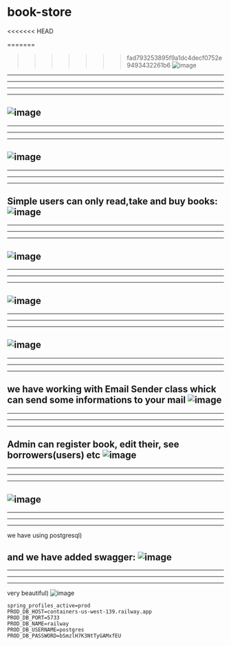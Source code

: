 # book-store
<<<<<<< HEAD

=======
 
>>>>>>> fad793253895f9a1dc4decf0752e9493432261b6
![image](https://user-images.githubusercontent.com/100344838/236872681-62cb8c99-55b3-4000-9390-d94cfe0ec227.png)
-----------
-----------
-----------
-----------
![image](https://user-images.githubusercontent.com/100344838/236872725-ef65f470-6381-407d-941b-d8f159ef477f.png)
-----------
-----------
-----------
-----------
![image](https://user-images.githubusercontent.com/100344838/236872862-9083dd40-9efc-45a7-be2e-96ea506529e5.png)
-----------
-----------
-----------
-----------
Simple users can only read,take and buy books:
![image](https://user-images.githubusercontent.com/100344838/236873073-2c78e9ce-cbaa-4ea3-a56f-77b54535f8a6.png)
-----------
-----------
-----------
-----------
![image](https://user-images.githubusercontent.com/100344838/236873137-76c79b68-0dd7-4eba-8d7c-55a97fc4be95.png)
-----------
-----------
-----------
-----------
![image](https://user-images.githubusercontent.com/100344838/236873200-97a77b67-e3da-48b1-b800-f1e1af130229.png)
-----------
-----------
-----------
-----------
![image](https://user-images.githubusercontent.com/100344838/236873256-a0a692e5-0986-4b58-9f65-9bd938edf708.png)
-----------
-----------
-----------
-----------

we have working with Email Sender class whick can send some informations to your mail
![image](https://user-images.githubusercontent.com/100344838/236873544-b15cbf04-6c57-4f19-8211-6900ebcf8d31.png)
-----------
-----------
-----------
-----------
Admin can register book, edit their, see borrowers(users) etc
![image](https://user-images.githubusercontent.com/100344838/236873948-e0c0e291-46e9-4a52-9037-96affe15fdb3.png)
-----------
-----------
-----------
-----------
![image](https://user-images.githubusercontent.com/100344838/236873995-ade18708-ea17-4ca3-bd78-2ccdd414bb48.png)
-----------
-----------
-----------
-----------
we have using postgresql)

and we have added swagger:
![image](https://user-images.githubusercontent.com/100344838/236874309-74441d94-93ff-4b6e-a90e-ec39d21dafc3.png)
-----------
-----------
-----------
-----------
very beautiful)
![image](https://user-images.githubusercontent.com/100344838/236874394-cf2e6a23-47c9-4bf4-809f-78451e12cea3.png)


```properties
spring_profiles_active=prod
PROD_DB_HOST=containers-us-west-139.railway.app
PROD_DB_PORT=5733
PROD_DB_NAME=railway
PROD_DB_USERNAME=postgres
PROD_DB_PASSWORD=bSmzlH7K3NtTyGAMxfEU
```